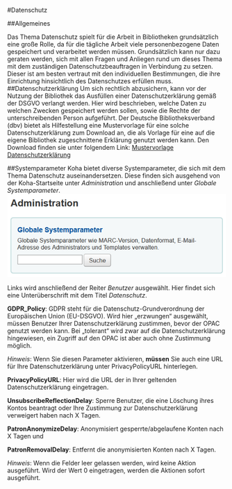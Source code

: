#Datenschutz

##Allgemeines

Das Thema Datenschutz spielt für die Arbeit in Bibliotheken grundsätzlich eine große Rolle, da für die tägliche Arbeit viele personenbezogene Daten gespeichert und verarbeitet werden müssen.
Grundsätzlich kann nur dazu geraten werden, sich mit allen Fragen und Anliegen rund um dieses Thema mit dem zuständigen Datenschutzbeauftragen in Verbindung zu setzen. Dieser ist am besten vertraut mit den individuellen Bestimmungen, die ihre Einrichtung hinsichtlich des Datenschutzes erfüllen muss.
##Datenschutzerklärung
Um sich rechtlich abzusichern, kann vor der Nutzung der Bibliothek das Ausfüllen einer Datenschutzerklärung gemäß der DSGVO verlangt werden. Hier wird beschrieben, welche Daten zu welchen Zwecken gespeichert werden sollen, sowie die Rechte der unterschreibenden Person aufgeführt. 
Der Deutsche Bibliotheksverband (dbv) bietet als Hilfestellung eine Mustervorlage für eine solche Datenschutzerklärung zum Download an, die als Vorlage für eine auf die eigene Bibliothek zugeschnittene Erklärung genutzt werden kann. Den Download finden sie unter folgendem Link: [Mustervorlage Datenschutzerklärung](https://www.google.com/url?sa=t&rct=j&q=&esrc=s&source=web&cd=&cad=rja&uact=8&ved=2ahUKEwj23t2moN3uAhWR0eAKHUTfC6kQFjAAegQIARAC&url=https%3A%2F%2Fwww.bibliotheksverband.de%2Ffileadmin%2Fuser_upload%2FKommissionen%2FKom_Recht%2FPublikationen_Benutzung%2FAnlage-Datenschutz-fuer-Ihre-Benutzungsordnung-Muster-HM.docx&usg=AOvVaw1uvDuey8cEKCQWYeQ8RqYF "Mustervorlage Datenschutzerklärung")
 
##Systemparameter
Koha bietet diverse Systemparameter, die sich mit dem Thema Datenschutz auseinandersetzen. 
Diese finden sich ausgehend von der Koha-Startseite unter *Administration* und anschließend unter *Globale Systemparameter*.
![Globale Systemparameter](../Images/DS_parameter.png)
 
Links wird anschließend der Reiter *Benutzer* ausgewählt. Hier findet sich eine Unterüberschrift mit dem Titel *Datenschutz*.

**GDPR_Policy**: GDPR steht für die Datenschutz-Grundverordnung der Europäischen Union (EU-DSGVO). Wird hier „erzwungen“ ausgewählt, müssen Benutzer Ihrer Datenschutzerklärung zustimmen, bevor der OPAC genutzt werden kann. Bei „tolerant“ wird zwar auf die Datenschutzerklärung hingewiesen, ein Zugriff auf den OPAC ist aber auch ohne Zustimmung möglich. 

*Hinweis*: Wenn Sie diesen Parameter aktivieren, **müssen** Sie auch eine URL für Ihre Datenschutzerklärung unter PrivacyPolicyURL hinterlegen.

**PrivacyPolicyURL**: 	Hier wird die URL der in Ihrer geltenden Datenschutzerklärung eingetragen.

**UnsubscribeReflectionDelay**: Sperre Benutzer, die eine Löschung ihres Kontos beantragt oder Ihre Zustimmung zur Datenschutzerklärung verweigert haben nach X Tagen.

**PatronAnonymizeDelay**: Anonymisiert gesperrte/abgelaufene Konten nach X Tagen und 

**PatronRemovalDelay**: Entfernt die anonymisierten Konten nach X Tagen.

*Hinweis*: Wenn die Felder leer gelassen werden, wird keine Aktion ausgeführt. Wird der Wert 0 eingetragen, werden die Aktionen sofort ausgeführt.

